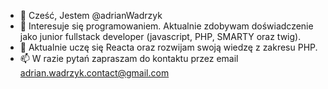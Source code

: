 - 👋 Cześć, Jestem @adrianWadrzyk
- 👀 Interesuje się programowaniem. Aktualnie zdobywam doświadczenie jako junior fullstack developer (javascript, PHP, SMARTY oraz twig).
- 🌱 Aktualnie uczę się Reacta oraz rozwijam swoją wiedzę z zakresu PHP.
- 📫 W razie pytań zapraszam do kontaktu przez email adrian.wadrzyk.contact@gmail.com

<!---
adrianWadrzyk/adrianWadrzyk is a ✨ special ✨ repository because its `README.md` (this file) appears on your GitHub profile.
You can click the Preview link to take a look at your changes.
--->
